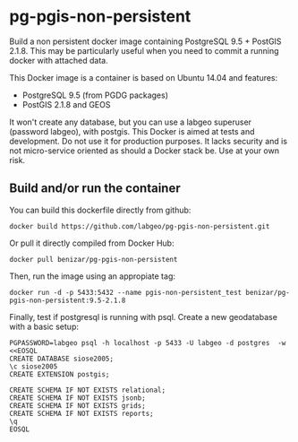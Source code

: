 pg-pgis-non-persistent
=========================

Build a non persistent docker image containing PostgreSQL 9.5 + PostGIS 2.1.8. This may be particularly useful when you need to commit a running docker with attached data.

This Docker image is a container is based on Ubuntu 14.04 and features:

* PostgreSQL 9.5 (from PGDG packages)
* PostGIS 2.1.8 and GEOS

It won't create any database, but you can use a labgeo superuser (password labgeo), with postgis. This Docker is aimed at tests and development. Do not use it for production purposes. It lacks security and is not micro-service oriented as should a Docker stack be. Use at your own risk.


Build and/or run the container
------------------------------

You can build this dockerfile directly from github:

```
docker build https://github.com/labgeo/pg-pgis-non-persistent.git
```

Or pull it directly compiled from Docker Hub:

```
docker pull benizar/pg-pgis-non-persistent
```

Then, run the image using an appropiate tag:

```
docker run -d -p 5433:5432 --name pgis-non-persistent_test benizar/pg-pgis-non-persistent:9.5-2.1.8
```

Finally, test if postgresql is running with psql. Create a new geodatabase with a basic setup:
```
PGPASSWORD=labgeo psql -h localhost -p 5433 -U labgeo -d postgres  -w <<EOSQL
CREATE DATABASE siose2005;
\c siose2005
CREATE EXTENSION postgis;

CREATE SCHEMA IF NOT EXISTS relational;
CREATE SCHEMA IF NOT EXISTS jsonb;
CREATE SCHEMA IF NOT EXISTS grids;
CREATE SCHEMA IF NOT EXISTS reports;
\q
EOSQL

```

